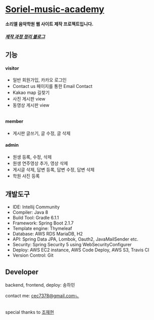 # [Soriel-music-academy](https://www.sorielacademy.com/)
**소리엘 음악학원 웹 사이트 제작 프로젝트입니다.**  
##### [제작 과정 정리 블로그](https://naldal.github.io/)

######
## 기능
#### visitor
- 일반 회원가입, 카카오 로그인
- Contact us 페이지를 통한 Email Contact
- Kakao map 길찾기
- 사진 게시판 view
- 동영상 게시판 view

######
#### member
- 게시판 글쓰기, 글 수정, 글 삭제


#### admin
- 원생 등록, 수정, 삭제
- 원생 연주영상 추가, 영상 삭제
- 게시글 삭제, 답변 등록, 답변 수정, 답변 삭제
- 학원 사진 등록

######
## 개발도구
- IDE: Intellij Community
- Compiler: Java 8
- Build Tool: Gradle 6.1.1
- Framework: Spring Boot 2.1.7
- Template engine: Thymeleaf
- Database: AWS RDS MariaDB, H2
- API: Spring Data JPA, Lombok, Oauth2, JavaMailSender etc.
- Security: Spring Security 5 using WebSecurityConfigurer
- Deploy: AWS EC2 instance, AWS Code Deploy, AWS S3, Travis CI
- Version Control: Git

######
## Developer
backend, frontend, deploy: 송하민

contact me: cec7378@gmail.comㄴ
######
special thanks to [조재현](https://github.com/pursue503)




